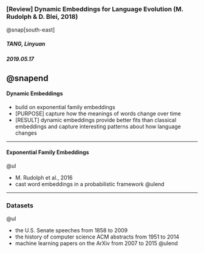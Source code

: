 ### [Review] Dynamic Embeddings for Language Evolution (M. Rudolph & D. Blei, 2018)
@snap[south-east]
##### TANG, Linyuan
##### 2019.05.17
@snapend
---
#### Dynamic Embeddings
- build on exponential family embeddings
- [PURPOSE] capture how the meanings of words change over time
- [RESULT] dynamic embeddings provide better fits than classical embeddings and capture interesting patterns about how language changes
---
#### Exponential Family Embeddings
@ul[](false)
- M. Rudolph et al., 2016
- cast word embeddings in a probabilistic framework
@ulend
---
### Datasets
@ul[](false)
- the U.S. Senate speeches from 1858 to 2009
- the history of computer science ACM abstracts from 1951 to 2014
- machine learning papers on the ArXiv from 2007 to 2015
@ulend
